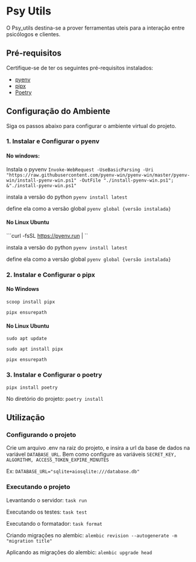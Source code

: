 # Psy Utils

O Psy_utils destina-se a prover ferramentas uteis para a interação entre psicólogos e clientes.

## Pré-requisitos

Certifique-se de ter os seguintes pré-requisitos instalados:

- [pyenv](https://github.com/pyenv/pyenv)
- [pipx](https://pipxproject.github.io/pipx/)
- [Poetry](https://python-poetry.org/)

## Configuração do Ambiente

Siga os passos abaixo para configurar o ambiente virtual do projeto.

### 1. Instalar e Configurar o pyenv

#### No windows:

Instala o pyvenv
```Invoke-WebRequest -UseBasicParsing -Uri "https://raw.githubusercontent.com/pyenv-win/pyenv-win/master/pyenv-win/install-pyenv-win.ps1" -OutFile "./install-pyenv-win.ps1"; &"./install-pyenv-win.ps1"```

instala a versão do python
```pyenv install latest```

define ela como a versão global
```pyenv global {versão instalada}```

#### No Linux Ubuntu

```curl -fsSL https://pyenv.run | ``

instala a versão do python
```pyenv install latest```

define ela como a versão global
```pyenv global {versão instalada}```

### 2. Instalar e Configurar o pipx

#### No Windows

```scoop install pipx ``` 

```pipx ensurepath```

#### No Linux Ubuntu

```sudo apt update```

```sudo apt install pipx```

```pipx ensurepath```

### 3. Instalar e Configurar o poetry

```pipx install poetry```

No diretório do projeto:
```poetry install```

## Utilização

### Configurando o projeto
Crie um arquivo .env na raiz do projeto, e insira a url da base de dados na variável
```DATABASE_URL```.
Bem como configure as variáveis
```SECRET_KEY, ALGORITHM, ACCESS_TOKEN_EXPIRE_MINUTES```

Ex: ```DATABASE_URL="sqlite+aiosqlite:///database.db"```

### Executando o projeto
Levantando o servidor: ```task run```

Executando os testes: ```task test```

Executando o formatador: ```task format```

Criando migrações no alembic: ```alembic revision --autogenerate -m "migration title"```

Aplicando as migrações do alembic: ```alembic upgrade head```
